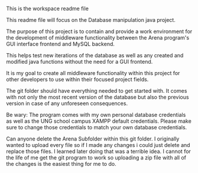 This is the workspace readme file

This readme file will focus on the Database manipulation java project.

The purpose of this project is to contain and provide a work environment for the development of middleware functionality between the Arena program's GUI interface frontend and MySQL backend.

This helps test new iterations of the database as well as any created and modified java functions without the need for a GUI frontend.

It is my goal to create all middleware functionality within this project for other developers to use within their focused project fields.

The git folder should have everything needed to get started with. It comes with not only the most recent version of the database but also the previous version in case of any unforeseen consequences. 

Be wary: 
  The program comes with my own personal database credentials as well as the UNG school campus XAMPP default credentials.
  Please make sure to change those credentials to match your own database credentials.


Can anyone delete the Arena Subfolder within this git folder. I originally wanted to upload every file so if I made any changes i could just delete and replace those files. I learned later doing that was a terrible idea. I cannot for the life of me get the git program to work so uploading a zip file with all of the changes is the easiest thing for me to do.
